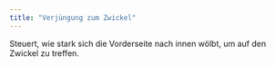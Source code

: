 ```yaml
---
title: "Verjüngung zum Zwickel"
---
```


Steuert, wie stark sich die Vorderseite nach innen wölbt, um auf den Zwickel zu treffen.

